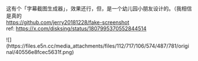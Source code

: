 <p>这有个「字幕截图生成器」，效果还行，但，是一个幼儿园小朋友设计的。（我相信是真的 <br /><a href="https://github.com/jerry20181228/fake-screenshot" target="_blank" rel="nofollow noopener" translate="no"><span class="invisible">https://</span><span class="ellipsis">github.com/jerry20181228/fake-</span><span class="invisible">screenshot</span></a><br />ref: <a href="https://x.com/disksing/status/1807995370552844514" target="_blank" rel="nofollow noopener" translate="no"><span class="invisible">https://</span><span class="ellipsis">x.com/disksing/status/18079953</span><span class="invisible">70552844514</span></a></p>
![](https://files.e5n.cc/media_attachments/files/112/717/106/574/487/781/original/40556e8fcec5631f.png)